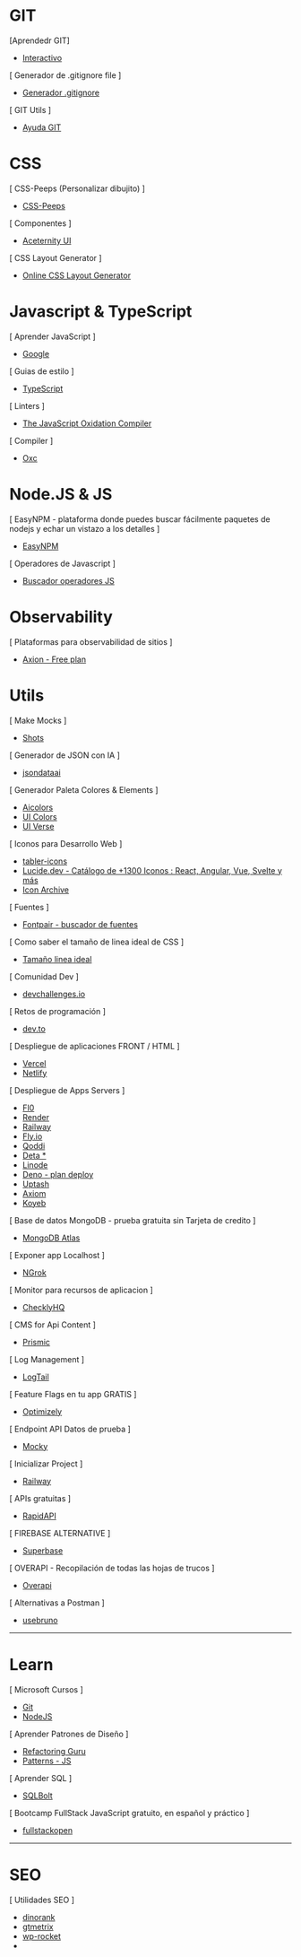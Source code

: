 # GIT
[Aprendedr GIT]
- [Interactivo](https://learngitbranching.js.org/?locale=es_ES)

[ Generador de .gitignore file ]
- [Generador .gitignore](https://www.toptal.com/developers/gitignore/)

[ GIT Utils ]
- [Ayuda GIT](https://firstaidgit.io/#/)

# CSS

[ CSS-Peeps (Personalizar dibujito) ]
- [CSS-Peeps](https://css-peeps.com/)

[ Componentes ]
- [ Aceternity UI ](https://ui.aceternity.com/)

[ CSS Layout Generator ]
- [Online CSS Layout Generator](https://layout.bradwoods.io/)

# Javascript & TypeScript

[ Aprender JavaScript ]
- [ Google ](https://web.dev/learn/javascript/welcome?hl=es-419)

[ Guias de estilo ]
- [ TypeScript ](https://mkosir.github.io/typescript-style-guide/)

[ Linters ]
- [ The JavaScript Oxidation Compiler ](https://oxc-project.github.io/)

[ Compiler ]
- [Oxc](https://oxc-project.github.io/)

# Node.JS & JS

[ EasyNPM - plataforma donde puedes buscar fácilmente paquetes de nodejs y echar un vistazo a los detalles ]
- [EasyNPM](https://easynpm.netlify.app/)

[ Operadores de Javascript ]
- [ Buscador operadores JS ](https://www.joshwcomeau.com/operator-lookup/)

# Observability
[ Plataformas para observabilidad de sitios ]
- [ Axion - Free plan ](https://axiom.co/)

# Utils

[ Make Mocks ]
- [Shots](https://shots.so/)

[ Generador de JSON con IA ]
- [jsondataai](https://www.jsondataai.com/)

[ Generador Paleta Colores & Elements ]
- [Aicolors](https://aicolors.co/)
- [UI Colors](https://uicolors.app/)
- [UI Verse](https://uiverse.io/)

[ Iconos para Desarrollo Web ]

- [tabler-icons](https://tabler-icons.io/)
- [Lucide.dev - Catálogo de +1300 Iconos : React, Angular, Vue, Svelte y más ](https://lucide.dev/)
- [Icon Archive](https://iconarchive.com)

[ Fuentes ]
- [Fontpair - buscador de fuentes](https://www.fontpair.co/)

[ Como saber el tamaño de linea ideal de CSS ]
- [Tamaño linea ideal](https://thegoodlineheight.com/)

[ Comunidad Dev ]

- [devchallenges.io](https://devchallenges.io/)

[ Retos de programación ]

- [dev.to](https://dev.to/)

[ Despliegue de aplicaciones FRONT / HTML ]

- [Vercel](https://vercel.com/new/templates)
- [Netlify](https://netlify.com/)

[ Despliegue de Apps Servers ]
- [Fl0](https://www.fl0.com/)
- [Render](https://render.com/)
- [Railway](https://railway.app/)
- [Fly.io](https://fly.io/)
- [Qoddi](https://qoddi.com/)
- [Deta *](https://www.deta.sh/)
- [Linode](https://www.linode.com/es/)
- [Deno - plan deploy](https://deno.land/)
- [Uptash](https://upstash.com/)
- [Axiom](https://axiom.co/)
- [Koyeb](https://www.koyeb.com/)

[ Base de datos MongoDB - prueba gratuita sin Tarjeta de credito ]

- [MongoDB Atlas](https://www.mongodb.com/es/atlas/database)

[ Exponer app Localhost ]

- [NGrok](https://ngrok.com/)

[ Monitor para recursos de aplicacion ]

- [ChecklyHQ](https://www.checklyhq.com/)

[ CMS for Api Content ]
- [Prismic](https://prismic.io/lp/headless-content-management-system-brand)

[ Log Management ]
- [LogTail](https://betterstack.com/logtail)

[ Feature Flags en tu app GRATIS ]
- [Optimizely](https://www.optimizely.com/free-feature-flagging/)

[ Endpoint API Datos de prueba ]
- [Mocky](https://designer.mocky.io/)

[ Inicializar Project ]
- [Railway](https://railway.app/new)

[ APIs gratuitas ]
- [RapidAPI](https://rapidapi.com/collection/list-of-free-apis)

[ FIREBASE ALTERNATIVE ]
- [Superbase](https://supabase.com/)

[ OVERAPI - Recopilación de todas las hojas de trucos ]
- [Overapi](https://overapi.com/)

[ Alternativas a Postman ]
- [usebruno](https://www.usebruno.com/)

------------------------

# Learn

[ Microsoft Cursos ]
- [Git](https://docs.microsoft.com/es-es/learn/modules/intro-to-git/)
- [NodeJS](https://docs.microsoft.com/es-es/learn/paths/build-javascript-applications-nodejs/)

[ Aprender Patrones de Diseño ]
- [Refactoring Guru](https://refactoring.guru/es/design-patterns)
- [Patterns - JS](https://www.patterns.dev/)

[ Aprender SQL ]
- [SQLBolt](https://sqlbolt.com/)

[ Bootcamp FullStack JavaScript gratuito, en español y práctico ]
- [fullstackopen](https://fullstackopen.com/es/)

------------------------

# SEO

[ Utilidades SEO ]
- [dinorank](https://dinorank.com/)
- [gtmetrix](https://gtmetrix.com/)
- [wp-rocket](https://wp-rocket.me/es/)
- 


